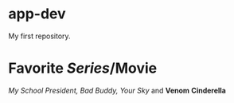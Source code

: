 # app-dev
My first repository.


# Favorite *Series*/**Movie**
*My School President,*
*Bad Buddy,*
*Your Sky*
 and **Venom**
**Cinderella**





 
